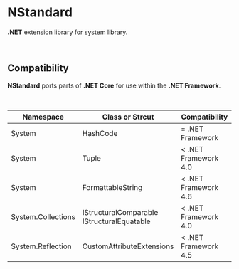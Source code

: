 # NStandard

**.NET** extension library for system library.

<br/>

## Compatibility

**NStandard** ports parts of **.NET Core** for use within the **.NET Framework**.

<br/>

| Namespace          | Class or Strcut                                 | Compatibility        |
| ------------------ | ----------------------------------------------- | -------------------- |
| System             | HashCode                                        | = .NET Framework     |
| System             | Tuple                                           | < .NET Framework 4.0 |
| System             | FormattableString                               | < .NET Framework 4.6 |
| System.Collections | IStructuralComparable<br />IStructuralEquatable | < .NET Framework 4.0 |
| System.Reflection  | CustomAttributeExtensions                       | < .NET Framework 4.5 |

